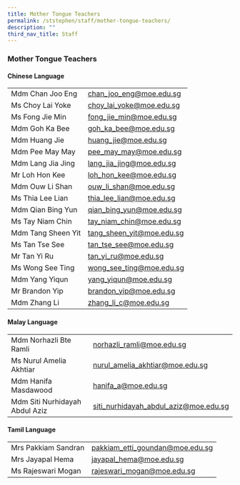 ```yaml
---
title: Mother Tongue Teachers
permalink: /ststephen/staff/mother-tongue-teachers/
description: ""
third_nav_title: Staff
---
```

### Mother Tongue Teachers

#### Chinese Language

|  	|  	|
|---	|---	|
| Mdm Chan Joo Eng 	| chan_joo_eng@moe.edu.sg 	|
| Ms Choy Lai Yoke 	| choy_lai_yoke@moe.edu.sg 	|
| Ms Fong Jie Min	 	| fong_jie_min@moe.edu.sg 	|
| Mdm Goh Ka Bee 	| goh_ka_bee@moe.edu.sg  	|
| Mdm Huang Jie 	| huang_jie@moe.edu.sg 	|
| Mdm Pee May May  	| pee_may_may@moe.edu.sg 	|
| Mdm Lang Jia Jing  	| lang_jia_jing@moe.edu.sg  	|
| Mr Loh Hon Kee	  	| loh_hon_kee@moe.edu.sg   	|
| Mdm Ouw Li Shan  	| ouw_li_shan@moe.edu.sg  	|
| Ms Thia Lee Lian  	| thia_lee_lian@moe.edu.sg  	|
| Mdm Qian Bing Yun  	| qian_bing_yun@moe.edu.sg  	|
| Ms Tay Niam Chin  	| tay_niam_chin@moe.edu.sg  	|
| Mdm Tang Sheen Yit  	| tang_sheen_yit@moe.edu.sg 	|
| Ms Tan Tse See  	| tan_tse_see@moe.edu.sg  	|
| Mr Tan Yi Ru  	| tan_yi_ru@moe.edu.sg  	|
| Ms Wong See Ting  	| wong_see_ting@moe.edu.sg  	|
| Mdm Yang Yiqun	  	| yang_yiqun@moe.edu.sg  	|
| Mr Brandon Yip  	| brandon_yip@moe.edu.sg    	|
| Mdm Zhang Li 	| zhang_li_c@moe.edu.sg  	|

#### Malay Language

|  	|  	|
|---	|---	|
| Mdm Norhazli Bte Ramli 	| norhazli_ramli@moe.edu.sg 	|
| Ms Nurul Amelia Akhtiar 	| nurul_amelia_akhtiar@moe.edu.sg 	|
| Mdm Hanifa Masdawood 	| hanifa_a@moe.edu.sg 	|
| Mdm Siti Nurhidayah Abdul Aziz  	| siti_nurhidayah_abdul_aziz@moe.edu.sg  	|

#### Tamil Language

|  	|  	|
|---	|---	|
| Mrs Pakkiam Sandran 	| pakkiam_etti_goundan@moe.edu.sg 	|
| Mrs Jayapal Hema 	| jayapal_hema@moe.edu.sg 	|
| Ms Rajeswari Mogan 	| rajeswari_mogan@moe.edu.sg  	|